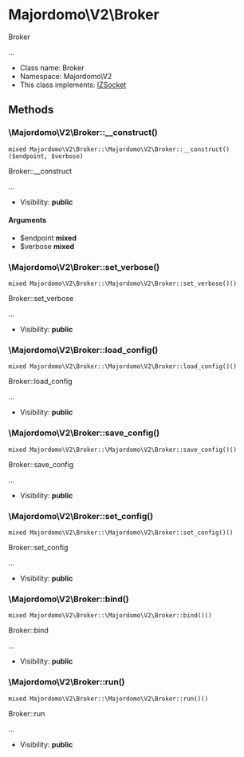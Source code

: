 Majordomo\V2\Broker
===============

Broker

...


* Class name: Broker
* Namespace: Majordomo\V2
* This class implements: [IZSocket](IZSocket.md)






Methods
-------


### \Majordomo\V2\Broker::__construct()

```
mixed Majordomo\V2\Broker::\Majordomo\V2\Broker::__construct()($endpoint, $verbose)
```

Broker::__construct

...

* Visibility: **public**

#### Arguments

* $endpoint **mixed**
* $verbose **mixed**



### \Majordomo\V2\Broker::set_verbose()

```
mixed Majordomo\V2\Broker::\Majordomo\V2\Broker::set_verbose()()
```

Broker::set_verbose

...

* Visibility: **public**



### \Majordomo\V2\Broker::load_config()

```
mixed Majordomo\V2\Broker::\Majordomo\V2\Broker::load_config()()
```

Broker::load_config

...

* Visibility: **public**



### \Majordomo\V2\Broker::save_config()

```
mixed Majordomo\V2\Broker::\Majordomo\V2\Broker::save_config()()
```

Broker::save_config

...

* Visibility: **public**



### \Majordomo\V2\Broker::set_config()

```
mixed Majordomo\V2\Broker::\Majordomo\V2\Broker::set_config()()
```

Broker::set_config

...

* Visibility: **public**



### \Majordomo\V2\Broker::bind()

```
mixed Majordomo\V2\Broker::\Majordomo\V2\Broker::bind()()
```

Broker::bind

...

* Visibility: **public**



### \Majordomo\V2\Broker::run()

```
mixed Majordomo\V2\Broker::\Majordomo\V2\Broker::run()()
```

Broker::run

...

* Visibility: **public**


